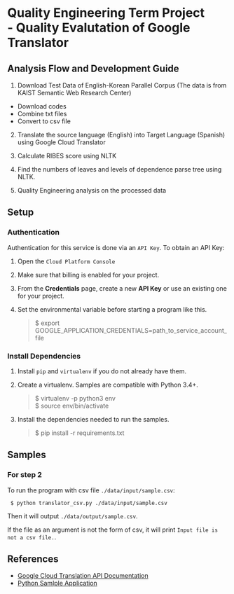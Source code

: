 # Quality Engineering Term Project <br /> - Quality Evalutation of Google Translator


## Analysis Flow and Development Guide

1. Download Test Data of English-Korean Parallel Corpus (The data is from KAIST Semantic Web Research Center)
  * Download codes
  * Combine txt files
  * Convert to csv file

2. Translate the source language (English) into Target Language (Spanish) using Google Cloud Translator

3. Calculate RIBES score using NLTK

4. Find the numbers of leaves and levels of dependence parse tree using NLTK.

5. Quality Engineering analysis on the processed data


## Setup

### Authentication

Authentication for this service is done via an `API Key`. To obtain an API Key:

1. Open the `Cloud Platform Console`

2. Make sure that billing is enabled for your project.

3. From the **Credentials** page, create a new **API Key** or use an existing one for your project.

4. Set the environmental variable before starting a program like this.

     > $ export GOOGLE_APPLICATION_CREDENTIALS=path_to_service_account_file

### Install Dependencies

1. Install `pip` and `virtualenv` if you do not already have them.

2. Create a virtualenv. Samples are compatible with Python 3.4+.

     > $ virtualenv -p python3 env <br />
     > $ source env/bin/activate

3. Install the dependencies needed to run the samples.

     > $ pip install -r requirements.txt


## Samples

### For step 2

To run the program with csv file `./data/input/sample.csv`:

	 $ python translator_csv.py ./data/input/sample.csv

Then it will output `./data/output/sample.csv`.

If the file as an argument is not the form of csv, it will print `Input file is not a csv file.`.


## References

* [Google Cloud Translation API Documentation](https://cloud.google.com/translate/docs/)
* [Python Samlple Application](https://github.com/GoogleCloudPlatform/python-docs-samples/tree/master/translate)

